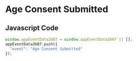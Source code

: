 # Age Consent Submitted

### 

## Javascript Code
```js
window.appEventData2607 = window.appEventData2607 || [];
appEventData2607.push({
  "event": "Age Consent Submitted"
});
```




